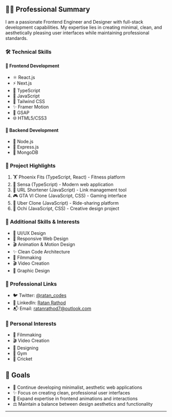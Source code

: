 ## 👨‍💻 Professional Summary
I am a passionate Frontend Engineer and Designer with full-stack development capabilities. My expertise lies in creating minimal, clean, and aesthetically pleasing user interfaces while maintaining professional standards.

### 🛠️ Technical Skills
#### 🎨 Frontend Development
- ⚛️ React.js
- ⚡ Next.js
- 📘 TypeScript
- 💛 JavaScript
- 🎯 Tailwind CSS
- ✨ Framer Motion
- 🔄 GSAP
- 🌐 HTML5/CSS3

#### 🔧 Backend Development
- 💚 Node.js
- 🚀 Express.js
- 🍃 MongoDB

### 💼 Project Highlights
1. 🏋️ Phoenix Fits (TypeScript, React) - Fitness platform
2. 🎯 Sensa (TypeScript) - Modern web application
3. 🔗 URL Shortener (JavaScript) - Link management tool
4. 🎮 GTA VI Clone (JavaScript, CSS) - Gaming interface
5. 🚗 Uber Clone (JavaScript) - Ride-sharing platform
6. 🎨 Ochi (JavaScript, CSS) - Creative design project

### 🌟 Additional Skills & Interests
- 🎯 UI/UX Design
- 📱 Responsive Web Design
- 🎬 Animation & Motion Design
- ✨ Clean Code Architecture
- 🎥 Filmmaking
- 🎬 Video Creation
- 🎨 Graphic Design

### 🔗 Professional Links
- 🐦 Twitter: [@ratan_codes](https://x.com/ratan_codes)
- 💼 LinkedIn: [Ratan Rathod](https://www.linkedin.com/in/ratanrathod7/)
- 📬 Email: ratanrathod7@outlook.com

### 🎯 Personal Interests
- 🎥 Filmmaking
- 🎬 Video Creation
- 🎨 Designing
- 💪 Gym
- 🏏 Cricket

## 🚀 Goals
- 🎯 Continue developing minimalist, aesthetic web applications
- ✨ Focus on creating clean, professional user interfaces
- 🔄 Expand expertise in frontend animations and interactions
- ⚖️ Maintain a balance between design aesthetics and functionality

---
